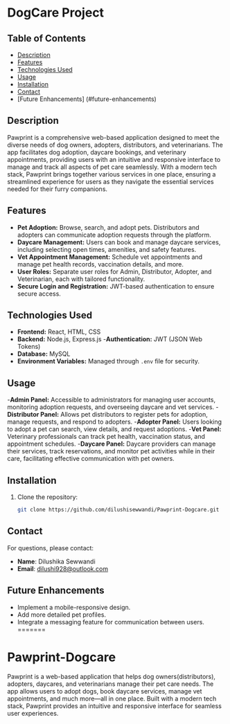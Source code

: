 
# DogCare Project

## Table of Contents
- [Description](#description)
- [Features](#features)
- [Technologies Used](#technologies-used)
- [Usage](#usage)
- [Installation](#installation)
- [Contact](#contact)
- [Future Enhancements] (#future-enhancements)

## Description
Pawprint is a comprehensive web-based application designed to meet the diverse needs of dog owners, adopters, distributors, and veterinarians. The app facilitates dog adoption, daycare bookings, and veterinary appointments, providing users with an intuitive and responsive interface to manage and track all aspects of pet care seamlessly. With a modern tech stack, Pawprint brings together various services in one place, ensuring a streamlined experience for users as they navigate the essential services needed for their furry companions.

## Features
- **Pet Adoption:** Browse, search, and adopt pets. Distributors and adopters can communicate adoption requests through the platform.
- **Daycare Management:** Users can book and manage daycare services, including selecting open times, amenities, and safety features.
- **Vet Appointment Management:** Schedule vet appointments and manage pet health records, vaccination details, and more.
- **User Roles:** Separate user roles for Admin, Distributor, Adopter, and Veterinarian, each with tailored functionality.
- **Secure Login and Registration:** JWT-based authentication to ensure secure access.

## Technologies Used
- **Frontend:** React, HTML, CSS
- **Backend:** Node.js, Express.js
-**Authentication:** JWT (JSON Web Tokens)
- **Database:** MySQL
- **Environment Variables:** Managed through `.env` file for security.

## Usage
-**Admin Panel:** Accessible to administrators for managing user accounts, monitoring adoption requests, and overseeing daycare and vet services.
-**Distributor Panel:** Allows pet distributors to register pets for adoption, manage requests, and respond to adopters.
-**Adopter Panel:** Users looking to adopt a pet can search, view details, and request adoptions.
-**Vet Panel:** Veterinary professionals can track pet health, vaccination status, and appointment schedules.
-**Daycare Panel:** Daycare providers can manage their services, track reservations, and monitor pet activities while in their care, facilitating effective communication with pet owners.

## Installation
1. Clone the repository:
   ```bash
   git clone https://github.com/dilushisewwandi/Pawprint-Dogcare.git

## Contact
For questions, please contact:
- **Name**: Dilushika Sewwandi
- **Email**: dilushi928@outlook.com

## Future Enhancements
- Implement a mobile-responsive design.
- Add more detailed pet profiles.
- Integrate a messaging feature for communication between users.
=======
# Pawprint-Dogcare
Pawprint is a web-based application that helps dog owners(distributors), adopters, daycares, and veterinarians manage their pet care needs. The app allows users to adopt dogs, book daycare services, manage vet appointments, and much more—all in one place. Built with a modern tech stack, Pawprint provides an intuitive and responsive interface for seamless user experiences.

